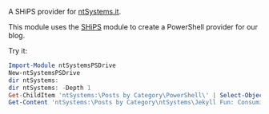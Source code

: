 A SHiPS provider for [ntSystems.it](https://ntsystem.it/).

This module uses the [SHiPS](https://github.com/PowerShell/SHiPS/) module to create a PowerShell provider for our blog. 

Try it: 

```powershell
Import-Module ntSystemsPSDrive
New-ntSystemsPSDrive
dir ntSystems:
dir ntSystems: -Depth 1
Get-ChildItem 'ntSystems:\Posts by Category\PowerShell\' | Select-Object -Property name,url
Get-Content 'ntSystems:\Posts by Category\ntSystems\Jekyll Fun: Consuming ntSystems with PowerShell' 
```
